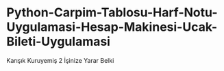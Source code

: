 # Python-Carpim-Tablosu-Harf-Notu-Uygulamasi-Hesap-Makinesi-Ucak-Bileti-Uygulamasi
Karışık Kuruyemiş 2
İşinize Yarar Belki
